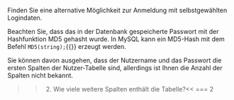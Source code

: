 Finden Sie eine alternative Möglichkeit zur Anmeldung mit selbstgewählten Logindaten.

Beachten Sie, dass das in der Datenbank gespeicherte Passwort mit der Hashfunktion MD5 
gehasht wurde. In MySQL kann ein MD5-Hash mit dem Befehl `MD5(string);`{{}} erzeugt werden.

Sie können davon ausgehen, dass der Nutzername und das Passwort die ersten Spalten der Nutzer-Tabelle sind, 
allerdings ist Ihnen die Anzahl der Spalten nicht bekannt.

>>2) Wie viele weitere Spalten enthält die Tabelle?<<
=== 2
